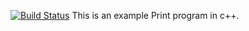 [![Build Status](https://travis-ci.com/SCLOUDFER/lab04.svg?branch=main)](https://travis-ci.com/SCLOUDFER/lab04)
This is an example Print program in c++.
